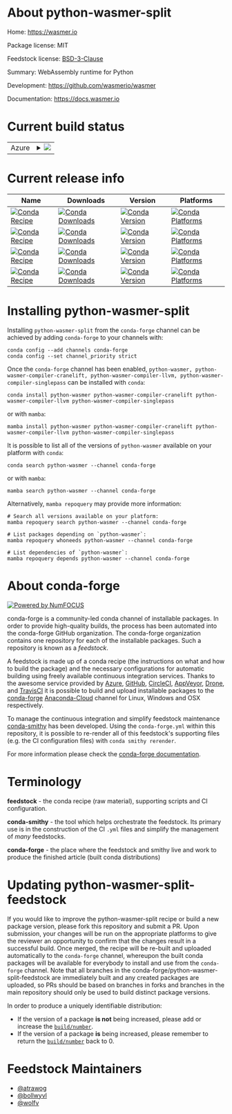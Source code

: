 About python-wasmer-split
=========================

Home: https://wasmer.io

Package license: MIT

Feedstock license: [BSD-3-Clause](https://github.com/conda-forge/python-wasmer-split-feedstock/blob/main/LICENSE.txt)

Summary: WebAssembly runtime for Python

Development: https://github.com/wasmerio/wasmer

Documentation: https://docs.wasmer.io

Current build status
====================


<table>
    
  <tr>
    <td>Azure</td>
    <td>
      <details>
        <summary>
          <a href="https://dev.azure.com/conda-forge/feedstock-builds/_build/latest?definitionId=15794&branchName=main">
            <img src="https://dev.azure.com/conda-forge/feedstock-builds/_apis/build/status/python-wasmer-split-feedstock?branchName=main">
          </a>
        </summary>
        <table>
          <thead><tr><th>Variant</th><th>Status</th></tr></thead>
          <tbody><tr>
              <td>linux_64_python3.10.____cpython</td>
              <td>
                <a href="https://dev.azure.com/conda-forge/feedstock-builds/_build/latest?definitionId=15794&branchName=main">
                  <img src="https://dev.azure.com/conda-forge/feedstock-builds/_apis/build/status/python-wasmer-split-feedstock?branchName=main&jobName=linux&configuration=linux_64_python3.10.____cpython" alt="variant">
                </a>
              </td>
            </tr><tr>
              <td>linux_64_python3.7.____cpython</td>
              <td>
                <a href="https://dev.azure.com/conda-forge/feedstock-builds/_build/latest?definitionId=15794&branchName=main">
                  <img src="https://dev.azure.com/conda-forge/feedstock-builds/_apis/build/status/python-wasmer-split-feedstock?branchName=main&jobName=linux&configuration=linux_64_python3.7.____cpython" alt="variant">
                </a>
              </td>
            </tr><tr>
              <td>linux_64_python3.8.____cpython</td>
              <td>
                <a href="https://dev.azure.com/conda-forge/feedstock-builds/_build/latest?definitionId=15794&branchName=main">
                  <img src="https://dev.azure.com/conda-forge/feedstock-builds/_apis/build/status/python-wasmer-split-feedstock?branchName=main&jobName=linux&configuration=linux_64_python3.8.____cpython" alt="variant">
                </a>
              </td>
            </tr><tr>
              <td>linux_64_python3.9.____cpython</td>
              <td>
                <a href="https://dev.azure.com/conda-forge/feedstock-builds/_build/latest?definitionId=15794&branchName=main">
                  <img src="https://dev.azure.com/conda-forge/feedstock-builds/_apis/build/status/python-wasmer-split-feedstock?branchName=main&jobName=linux&configuration=linux_64_python3.9.____cpython" alt="variant">
                </a>
              </td>
            </tr><tr>
              <td>osx_64_python3.10.____cpython</td>
              <td>
                <a href="https://dev.azure.com/conda-forge/feedstock-builds/_build/latest?definitionId=15794&branchName=main">
                  <img src="https://dev.azure.com/conda-forge/feedstock-builds/_apis/build/status/python-wasmer-split-feedstock?branchName=main&jobName=osx&configuration=osx_64_python3.10.____cpython" alt="variant">
                </a>
              </td>
            </tr><tr>
              <td>osx_64_python3.7.____cpython</td>
              <td>
                <a href="https://dev.azure.com/conda-forge/feedstock-builds/_build/latest?definitionId=15794&branchName=main">
                  <img src="https://dev.azure.com/conda-forge/feedstock-builds/_apis/build/status/python-wasmer-split-feedstock?branchName=main&jobName=osx&configuration=osx_64_python3.7.____cpython" alt="variant">
                </a>
              </td>
            </tr><tr>
              <td>osx_64_python3.8.____cpython</td>
              <td>
                <a href="https://dev.azure.com/conda-forge/feedstock-builds/_build/latest?definitionId=15794&branchName=main">
                  <img src="https://dev.azure.com/conda-forge/feedstock-builds/_apis/build/status/python-wasmer-split-feedstock?branchName=main&jobName=osx&configuration=osx_64_python3.8.____cpython" alt="variant">
                </a>
              </td>
            </tr><tr>
              <td>osx_64_python3.9.____cpython</td>
              <td>
                <a href="https://dev.azure.com/conda-forge/feedstock-builds/_build/latest?definitionId=15794&branchName=main">
                  <img src="https://dev.azure.com/conda-forge/feedstock-builds/_apis/build/status/python-wasmer-split-feedstock?branchName=main&jobName=osx&configuration=osx_64_python3.9.____cpython" alt="variant">
                </a>
              </td>
            </tr><tr>
              <td>win_64_python3.10.____cpython</td>
              <td>
                <a href="https://dev.azure.com/conda-forge/feedstock-builds/_build/latest?definitionId=15794&branchName=main">
                  <img src="https://dev.azure.com/conda-forge/feedstock-builds/_apis/build/status/python-wasmer-split-feedstock?branchName=main&jobName=win&configuration=win_64_python3.10.____cpython" alt="variant">
                </a>
              </td>
            </tr><tr>
              <td>win_64_python3.7.____cpython</td>
              <td>
                <a href="https://dev.azure.com/conda-forge/feedstock-builds/_build/latest?definitionId=15794&branchName=main">
                  <img src="https://dev.azure.com/conda-forge/feedstock-builds/_apis/build/status/python-wasmer-split-feedstock?branchName=main&jobName=win&configuration=win_64_python3.7.____cpython" alt="variant">
                </a>
              </td>
            </tr><tr>
              <td>win_64_python3.8.____cpython</td>
              <td>
                <a href="https://dev.azure.com/conda-forge/feedstock-builds/_build/latest?definitionId=15794&branchName=main">
                  <img src="https://dev.azure.com/conda-forge/feedstock-builds/_apis/build/status/python-wasmer-split-feedstock?branchName=main&jobName=win&configuration=win_64_python3.8.____cpython" alt="variant">
                </a>
              </td>
            </tr><tr>
              <td>win_64_python3.9.____cpython</td>
              <td>
                <a href="https://dev.azure.com/conda-forge/feedstock-builds/_build/latest?definitionId=15794&branchName=main">
                  <img src="https://dev.azure.com/conda-forge/feedstock-builds/_apis/build/status/python-wasmer-split-feedstock?branchName=main&jobName=win&configuration=win_64_python3.9.____cpython" alt="variant">
                </a>
              </td>
            </tr>
          </tbody>
        </table>
      </details>
    </td>
  </tr>
</table>

Current release info
====================

| Name | Downloads | Version | Platforms |
| --- | --- | --- | --- |
| [![Conda Recipe](https://img.shields.io/badge/recipe-python--wasmer-green.svg)](https://anaconda.org/conda-forge/python-wasmer) | [![Conda Downloads](https://img.shields.io/conda/dn/conda-forge/python-wasmer.svg)](https://anaconda.org/conda-forge/python-wasmer) | [![Conda Version](https://img.shields.io/conda/vn/conda-forge/python-wasmer.svg)](https://anaconda.org/conda-forge/python-wasmer) | [![Conda Platforms](https://img.shields.io/conda/pn/conda-forge/python-wasmer.svg)](https://anaconda.org/conda-forge/python-wasmer) |
| [![Conda Recipe](https://img.shields.io/badge/recipe-python--wasmer--compiler--cranelift-green.svg)](https://anaconda.org/conda-forge/python-wasmer-compiler-cranelift) | [![Conda Downloads](https://img.shields.io/conda/dn/conda-forge/python-wasmer-compiler-cranelift.svg)](https://anaconda.org/conda-forge/python-wasmer-compiler-cranelift) | [![Conda Version](https://img.shields.io/conda/vn/conda-forge/python-wasmer-compiler-cranelift.svg)](https://anaconda.org/conda-forge/python-wasmer-compiler-cranelift) | [![Conda Platforms](https://img.shields.io/conda/pn/conda-forge/python-wasmer-compiler-cranelift.svg)](https://anaconda.org/conda-forge/python-wasmer-compiler-cranelift) |
| [![Conda Recipe](https://img.shields.io/badge/recipe-python--wasmer--compiler--llvm-green.svg)](https://anaconda.org/conda-forge/python-wasmer-compiler-llvm) | [![Conda Downloads](https://img.shields.io/conda/dn/conda-forge/python-wasmer-compiler-llvm.svg)](https://anaconda.org/conda-forge/python-wasmer-compiler-llvm) | [![Conda Version](https://img.shields.io/conda/vn/conda-forge/python-wasmer-compiler-llvm.svg)](https://anaconda.org/conda-forge/python-wasmer-compiler-llvm) | [![Conda Platforms](https://img.shields.io/conda/pn/conda-forge/python-wasmer-compiler-llvm.svg)](https://anaconda.org/conda-forge/python-wasmer-compiler-llvm) |
| [![Conda Recipe](https://img.shields.io/badge/recipe-python--wasmer--compiler--singlepass-green.svg)](https://anaconda.org/conda-forge/python-wasmer-compiler-singlepass) | [![Conda Downloads](https://img.shields.io/conda/dn/conda-forge/python-wasmer-compiler-singlepass.svg)](https://anaconda.org/conda-forge/python-wasmer-compiler-singlepass) | [![Conda Version](https://img.shields.io/conda/vn/conda-forge/python-wasmer-compiler-singlepass.svg)](https://anaconda.org/conda-forge/python-wasmer-compiler-singlepass) | [![Conda Platforms](https://img.shields.io/conda/pn/conda-forge/python-wasmer-compiler-singlepass.svg)](https://anaconda.org/conda-forge/python-wasmer-compiler-singlepass) |

Installing python-wasmer-split
==============================

Installing `python-wasmer-split` from the `conda-forge` channel can be achieved by adding `conda-forge` to your channels with:

```
conda config --add channels conda-forge
conda config --set channel_priority strict
```

Once the `conda-forge` channel has been enabled, `python-wasmer, python-wasmer-compiler-cranelift, python-wasmer-compiler-llvm, python-wasmer-compiler-singlepass` can be installed with `conda`:

```
conda install python-wasmer python-wasmer-compiler-cranelift python-wasmer-compiler-llvm python-wasmer-compiler-singlepass
```

or with `mamba`:

```
mamba install python-wasmer python-wasmer-compiler-cranelift python-wasmer-compiler-llvm python-wasmer-compiler-singlepass
```

It is possible to list all of the versions of `python-wasmer` available on your platform with `conda`:

```
conda search python-wasmer --channel conda-forge
```

or with `mamba`:

```
mamba search python-wasmer --channel conda-forge
```

Alternatively, `mamba repoquery` may provide more information:

```
# Search all versions available on your platform:
mamba repoquery search python-wasmer --channel conda-forge

# List packages depending on `python-wasmer`:
mamba repoquery whoneeds python-wasmer --channel conda-forge

# List dependencies of `python-wasmer`:
mamba repoquery depends python-wasmer --channel conda-forge
```


About conda-forge
=================

[![Powered by
NumFOCUS](https://img.shields.io/badge/powered%20by-NumFOCUS-orange.svg?style=flat&colorA=E1523D&colorB=007D8A)](https://numfocus.org)

conda-forge is a community-led conda channel of installable packages.
In order to provide high-quality builds, the process has been automated into the
conda-forge GitHub organization. The conda-forge organization contains one repository
for each of the installable packages. Such a repository is known as a *feedstock*.

A feedstock is made up of a conda recipe (the instructions on what and how to build
the package) and the necessary configurations for automatic building using freely
available continuous integration services. Thanks to the awesome service provided by
[Azure](https://azure.microsoft.com/en-us/services/devops/), [GitHub](https://github.com/),
[CircleCI](https://circleci.com/), [AppVeyor](https://www.appveyor.com/),
[Drone](https://cloud.drone.io/welcome), and [TravisCI](https://travis-ci.com/)
it is possible to build and upload installable packages to the
[conda-forge](https://anaconda.org/conda-forge) [Anaconda-Cloud](https://anaconda.org/)
channel for Linux, Windows and OSX respectively.

To manage the continuous integration and simplify feedstock maintenance
[conda-smithy](https://github.com/conda-forge/conda-smithy) has been developed.
Using the ``conda-forge.yml`` within this repository, it is possible to re-render all of
this feedstock's supporting files (e.g. the CI configuration files) with ``conda smithy rerender``.

For more information please check the [conda-forge documentation](https://conda-forge.org/docs/).

Terminology
===========

**feedstock** - the conda recipe (raw material), supporting scripts and CI configuration.

**conda-smithy** - the tool which helps orchestrate the feedstock.
                   Its primary use is in the construction of the CI ``.yml`` files
                   and simplify the management of *many* feedstocks.

**conda-forge** - the place where the feedstock and smithy live and work to
                  produce the finished article (built conda distributions)


Updating python-wasmer-split-feedstock
======================================

If you would like to improve the python-wasmer-split recipe or build a new
package version, please fork this repository and submit a PR. Upon submission,
your changes will be run on the appropriate platforms to give the reviewer an
opportunity to confirm that the changes result in a successful build. Once
merged, the recipe will be re-built and uploaded automatically to the
`conda-forge` channel, whereupon the built conda packages will be available for
everybody to install and use from the `conda-forge` channel.
Note that all branches in the conda-forge/python-wasmer-split-feedstock are
immediately built and any created packages are uploaded, so PRs should be based
on branches in forks and branches in the main repository should only be used to
build distinct package versions.

In order to produce a uniquely identifiable distribution:
 * If the version of a package **is not** being increased, please add or increase
   the [``build/number``](https://docs.conda.io/projects/conda-build/en/latest/resources/define-metadata.html#build-number-and-string).
 * If the version of a package **is** being increased, please remember to return
   the [``build/number``](https://docs.conda.io/projects/conda-build/en/latest/resources/define-metadata.html#build-number-and-string)
   back to 0.

Feedstock Maintainers
=====================

* [@atrawog](https://github.com/atrawog/)
* [@bollwyvl](https://github.com/bollwyvl/)
* [@wolfv](https://github.com/wolfv/)

